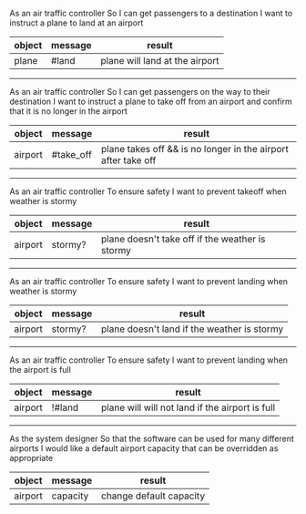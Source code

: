 As an air traffic controller
So I can get passengers to a destination
I want to instruct a plane to land at an airport

object | message |result
-------|---------|--------
plane  | #land   |plane will land at the airport

-----

As an air traffic controller
So I can get passengers on the way to their destination
I want to instruct a plane to take off from an airport and confirm that it is no longer in the airport

object | message   |result
-------|-----------|--------
airport| #take_off |plane takes off && is no longer in the airport after take off

-----

As an air traffic controller
To ensure safety
I want to prevent takeoff when weather is stormy

object | message   |result
-------|-----------|--------
airport| stormy?   |plane doesn't take off if the weather is stormy

-----

As an air traffic controller
To ensure safety
I want to prevent landing when weather is stormy

object | message |result
-------|---------|--------
airport| stormy? |plane doesn't land if the weather is stormy

-----

As an air traffic controller
To ensure safety
I want to prevent landing when the airport is full

object | message |result
-------|---------|--------
airport| !#land   |plane will will not land if the airport is full

-----

As the system designer
So that the software can be used for many different airports
I would like a default airport capacity that can be overridden as appropriate

object | message |result
-------|---------|--------
airport| capacity|change default capacity
